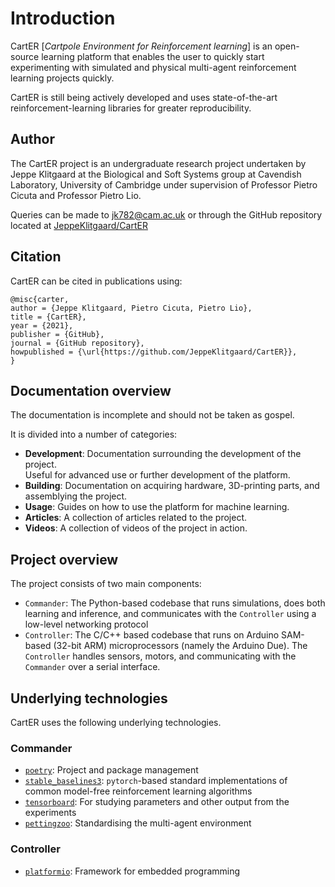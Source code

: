 # Introduction

CartER [_Cartpole Environment for Reinforcement learning_] is an open-source learning platform that enables the user to quickly
start experimenting with simulated and physical multi-agent reinforcement learning
projects quickly.

CartER is still being actively developed and uses state-of-the-art
reinforcement-learning libraries for greater reproducibility.

## Author

The CartER project is an undergraduate research project undertaken by Jeppe Klitgaard
at the Biological and Soft Systems group at Cavendish Laboratory, University of Cambridge 
under supervision of Professor Pietro Cicuta and Professor Pietro Lio.

Queries can be made to [jk782@cam.ac.uk](mailto:jk782@cam.ac.uk) or through the GitHub
repository located at [JeppeKlitgaard/CartER](https://github.com/JeppeKlitgaard/CartER)

## Citation

CartER can be cited in publications using:

    @misc{carter,
    author = {Jeppe Klitgaard, Pietro Cicuta, Pietro Lio},
    title = {CartER},
    year = {2021},
    publisher = {GitHub},
    journal = {GitHub repository},
    howpublished = {\url{https://github.com/JeppeKlitgaard/CartER}},
    }

## Documentation overview

The documentation is incomplete and should not be taken as gospel.

It is divided into a number of categories:

- __Development__: Documentation surrounding the development of the project.  
    Useful for advanced use or further development of the platform.
- __Building__: Documentation on acquiring hardware, 3D-printing parts, and assemblying the project.
- __Usage__: Guides on how to use the platform for machine learning.
- __Articles__: A collection of articles related to the project.
- __Videos__: A collection of videos of the project in action.

## Project overview

The project consists of two main components:

- `Commander`: The Python-based codebase that runs simulations, does both learning and
    inference, and communicates with the `Controller` using a low-level networking protocol
- `Controller`: The C/C++ based codebase that runs on Arduino SAM-based (32-bit ARM) microprocessors (namely the Arduino Due). The `Controller` handles sensors, motors, and communicating with the `Commander` over a serial interface.


## Underlying technologies

CartER uses the following underlying technologies.

### Commander

- [`poetry`](https://python-poetry.org/): Project and package management
- [`stable_baselines3`](https://stable-baselines3.readthedocs.io/): `pytorch`-based standard implementations of common model-free
    reinforcement learning algorithms
- [`tensorboard`](https://www.tensorflow.org/tensorboard): For studying parameters and other output from the experiments
- [`pettingzoo`](https://www.pettingzoo.ml/): Standardising the multi-agent environment

### Controller

- [`platformio`](https://platformio.org/): Framework for embedded programming

